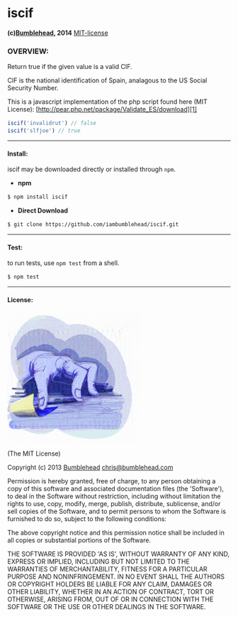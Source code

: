 iscif
=====
**(c)[Bumblehead][0], 2014** [MIT-license](#license)

### OVERVIEW:

Return true if the given value is a valid CIF.

CIF is the national identification of Spain, analagous to the US Social Security Number.

This is a javascript implementation of the php script found here (MIT License):
[http://pear.php.net/package/Validate_ES/download][1]


```javascript
iscif('invalidrut') // false
iscif('slfjoe') // true
```

[0]: http://www.bumblehead.com                            "bumblehead"
[1]: http://pear.php.net/package/Validate_ES/download        "pearphp"

---------------------------------------------------------
#### <a id="install"></a>Install:

iscif may be downloaded directly or installed through `npm`.

 * **npm**

 ```bash
 $ npm install iscif
 ```

 * **Direct Download**
 
 ```bash
 $ git clone https://github.com/iambumblehead/iscif.git
 ```

---------------------------------------------------------
#### <a id="test"></a>Test:

 to run tests, use `npm test` from a shell.

 ```bash
 $ npm test
 ```

---------------------------------------------------------
#### <a id="license">License:

![scrounge](http://github.com/iambumblehead/scroungejs/raw/master/img/hand.png) 

(The MIT License)

Copyright (c) 2013 [Bumblehead][0] <chris@bumblehead.com>

Permission is hereby granted, free of charge, to any person obtaining a copy of this software and associated documentation files (the 'Software'), to deal in the Software without restriction, including without limitation the rights to use, copy, modify, merge, publish, distribute, sublicense, and/or sell copies of the Software, and to permit persons to whom the Software is furnished to do so, subject to the following conditions:

The above copyright notice and this permission notice shall be included in all copies or substantial portions of the Software.

THE SOFTWARE IS PROVIDED 'AS IS', WITHOUT WARRANTY OF ANY KIND, EXPRESS OR IMPLIED, INCLUDING BUT NOT LIMITED TO THE WARRANTIES OF MERCHANTABILITY, FITNESS FOR A PARTICULAR PURPOSE AND NONINFRINGEMENT. IN NO EVENT SHALL THE AUTHORS OR COPYRIGHT HOLDERS BE LIABLE FOR ANY CLAIM, DAMAGES OR OTHER LIABILITY, WHETHER IN AN ACTION OF CONTRACT, TORT OR OTHERWISE, ARISING FROM, OUT OF OR IN CONNECTION WITH THE SOFTWARE OR THE USE OR OTHER DEALINGS IN THE SOFTWARE.
